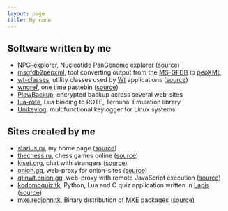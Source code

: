 ```yaml
---
layout: page
title: My code
---
```


## Software written by me

 * [NPG-explorer][npge], Nucleotide PanGenome explorer
    ([source][npge-src])
 * [msgfdb2pepxml][msgfdb2pepxml], tool converting output
    from the [MS-GFDB][msgfdb] to [pepXML][pepxml]
 * [wt-classes][wc], utility classes used by
    [Wt][wt] applications ([source][wc-src])
 * [wnoref][wnoref], one time pastebin
    ([source][wnoref-src])
 * [PlowBackup][plowbackup], encrypted backup across
    several web-sites
 * [lua-rote][lua-rote], Lua binding to ROTE,
    Terminal Emulation library
 * [Unikeylog][Unikeylog], multifunctional keylogger for
    Linux systems

[npge]: http://mouse.belozersky.msu.ru/tools/npge.html
[npge-src]: https://github.com/npge/npge
[msgfdb2pepxml]: http://ms-utils.org/msgfdb2pepxml/
[msgfdb]: http://proteomics.ucsd.edu/Software/MSGFDB.html
[pepxml]: http://tools.proteomecenter.org/wiki/index.php?titlFormats:pepXML
[wc]: http://starius.ru/wt-classes/reference/
[wc-src]: https://bitbucket.org/starius/wt-classes
[wt]: http://webtoolkit.eu
[wnoref]: http://starius.ru/wnoref/
[wnoref-src]: https://bitbucket.org/starius/wt-classes/src/tip/examples/wnoref.cpp
[plowbackup]: https://bitbucket.org/starius/config/src/tip/bin/plowbackup.py
[lua-rote]: https://starius.github.io/lua-rote/
[Unikeylog]: https://github.com/hummelchen/unikeylog

## Sites created by me

 * [starius.ru][homepage], my home page
    ([source][homepage-src])
 * [thechess.ru][thechess], chess games online
    ([source][thechess-src])
 * [kiset.org][kiset], chat with strangers
    ([source][kiset-src])
 * [onion.gq][oniongq], web-proxy for onion-sites
    ([source][oniongq-src])
 * [qtinwt.onion.gq][qtinwt], web-proxy with remote
    JavaScript execution ([source][qtinwt-src])
 * [kodomoquiz.tk][kodomoquiz], Python, Lua and C quiz
    application written in [Lapis][lapis]
    ([source][kodomoquiz-src])
 * [mxe.redjohn.tk][mxedeb], Binary distribution of [MXE][mxe]
    packages ([source][mxedeb-src])

[homepage]: https://starius.ru
[homepage-src]: https://github.com/starius/starius.github.io
[thechess]: https://thechess.ru
[thechess-src]: https://bitbucket.org/starius/thechess
[kiset]: https://kiset.org
[kiset-src]: https://bitbucket.org/starius/tete-a-tete
[oniongq]: http://onion.gq
[oniongq-src]: https://github.com/starius/onion2web
[qtinwt]: http://qtinwt.onion.gq
[qtinwt-src]: https://github.com/starius/qtinwt
[kodomoquiz]: http://kodomoquiz.tk
[kodomoquiz-src]: https://github.com/starius/kodomoquiz
[lapis]: http://leafo.net/lapis/
[mxedeb]: http://mxe.redjohn.tk/
[mxedeb-src]: https://github.com/mxe/mxe/blob/master/tools/build-pkg.lua
[mxe]: http://mxe.cc
